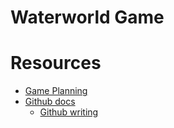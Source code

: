 # Waterworld Game

#  Resources
- [Game Planning](https://www.nuclino.com/solutions/game-planner)
- [Github docs](https://docs.github.com/en)
  - [Github writing](https://docs.github.com/en/get-started/writing-on-github)
